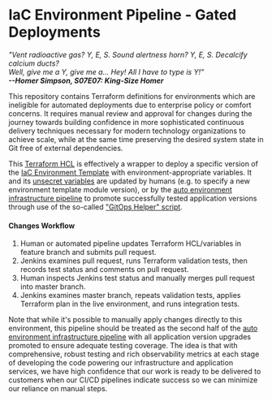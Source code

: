 # IaC Environment Pipeline - Gated Deployments

_"Vent radioactive gas? Y, E, S. Sound alertness horn? Y, E, S. Decalcify calcium ducts?  
Well, give me a Y, give me a... Hey! All I have to type is Y!"_  
***--Homer Simpson, S07E07: King-Size Homer***

This repository contains Terraform definitions for environments which are ineligible for automated deployments due to enterprise policy or comfort concerns. It requires manual review and approval for changes during the journey towards building confidence in more sophisticated continuous delivery techniques necessary for modern technology organizations to achieve scale, while at the same time preserving the desired system state in Git free of external dependencies.

This [Terraform HCL](./main.tf) is effectively a wrapper to deploy a specific version of the [IaC Environment Template](https://github.com/mikeroach/iac-template-pipeline) with environment-appropriate variables. It and its [unsecret variables](./gated.tfvars) are updated by humans (e.g. to specify a new environment template module version), or by the [auto environment infrastructure pipeline](https://github.com/mikeroach/iac-pipeline-auto) to promote successfully tested application versions through use of the so-called ["GitOps Helper" script](./gitops-helper.sh).

#### Changes Workflow

1. Human or automated pipeline updates Terraform HCL/variables in feature branch and submits pull request.
1. Jenkins examines pull request, runs Terraform validation tests, then records test status and comments on pull request.
1. Human inspects Jenkins test status and manually merges pull request into master branch.
1. Jenkins examines master branch, repeats validation tests, applies Terraform plan in the live environment, and runs integration tests.

Note that while it's possible to manually apply changes directly to this environment, this pipeline should be treated as the second half of the [auto environment infrastructure pipeline](https://github.com/mikeroach/iac-pipeline-auto) with all application version upgrades promoted to ensure adequate testing coverage. The idea is that with comprehensive, robust testing and rich observability metrics at each stage of developing the code powering our infrastructure and application services, we have high confidence that our work is ready to be delivered to customers when our CI/CD pipelines indicate success so we can minimize our reliance on manual steps.